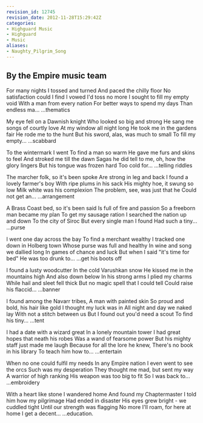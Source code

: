 ```yaml
---
revision_id: 12745
revision_date: 2012-11-28T15:29:42Z
categories:
- Highguard Music
- Highguard
- Music
aliases:
- Naughty_Pilgrim_Song
---
```


By the Empire music team
----------


For many nights I tossed and turned
And paced the chilly floor
No satisfaction could I find
I vowed I'd toss no more
I sought to fill my empty void
With a man from every nation
For better ways to spend my days
Than endless ma...
...thematics

My eye fell on a Dawnish knight
Who looked so big and strong
He sang me songs of courtly love
At my window all night long
He took me in the gardens fair
He rode me to the hunt
But his sword, alas, was much to small
To fill my empty...
...scabbard

To the wintermark I went
To find a man so warm
He gave me furs and skins to feel
And stroked me till the dawn
Sagas he did tell to me, oh, how the glory lingers
But his tongue was frozen hard
Too cold for...
...telling riddles

The marcher folk, so it's been spoke
Are strong in leg and back
I found a lovely farmer's boy
With ripe plums in his sack
His mighty hoe, it swung so low
Milk white was his complexion
The problem, see, was just that he
Could not get an...
...arrangement

A Brass Coast bed, so it's been said
Is full of fire and passion
So a freeborn man became my plan
To get my sausage ration
I searched the nation up and down
To the city of Siroc
But every single man I found
Had such a tiny...
...purse

I went one day across the bay
To find a merchant wealthy
I tracked one down in Holberg town
Whose purse was full and healthy
In wine and song we dallied long
In games of chance and luck
But when I said "it's time for bed"
He was too drunk to...
...get his boots off

I found a lusty woodcutter
In the cold Varushkan snow
He kissed me in the mountains high
And also down below
In his strong arms I plied my charms
While hail and sleet fell thick
But no magic spell that I could tell
Could raise his flaccid...
...banner

I found among the Navarr tribes,
A man with painted skin
So proud and bold, his hair like gold
I thought my luck was in
All night and day we naked lay
With not a stitch between us
But I found out you'd need a scout
To find his tiny...
...tent

I had a date with a wizard great
In a lonely mountain tower
I had great hopes that neath his robes
Was a wand of fearsome power
But his mighty staff just made me laugh
Because for all the lore he knew,
There's no book in his library
To teach him how to...
...entertain

When no one could fulfil my needs
In any Empire nation
I even went to see the orcs
Such was my desperation
They thought me mad, but sent my way
A warrior of high ranking
His weapon was too big to fit
So I was back to...
...embroidery

With a heart like stone I wandered home
And found my Chaptermaster
I told him how my pilgrimage 
Had ended in disaster
His eyes grew bright - we cuddled tight
Until our strength was flagging
No more I'll roam, for here at home
I get a decent...
...education.




